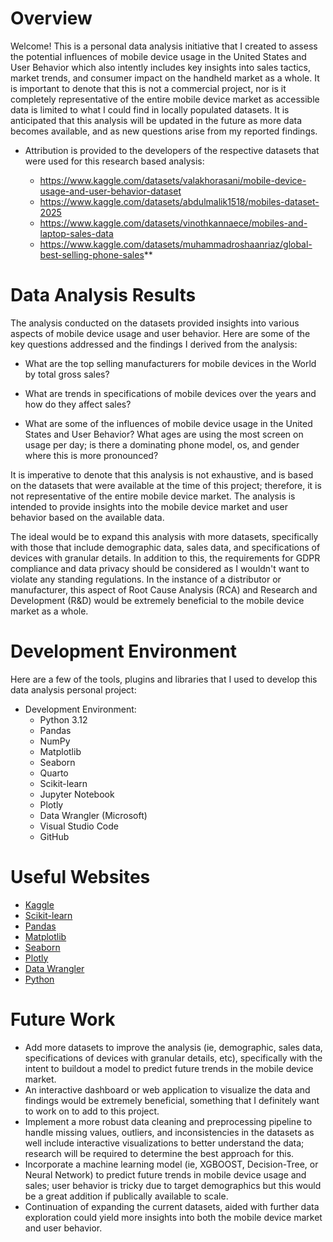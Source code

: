 # Overview

Welcome! This is a personal data analysis initiative that I created to assess the potential influences of mobile device usage in the United States and User Behavior which also intently includes key insights into sales tactics, market trends, and consumer impact on the handheld market as a whole. It is important to denote that this is not a commercial project, nor is it completely representative of the entire mobile device market as accessible data is limited to what I could find in locally populated datasets. It is anticipated that this analysis will be updated in the future as more data becomes available, and as new questions arise from my reported findings. 


* Attribution is provided to the developers of the respective datasets that were used for this research based analysis: 

    * https://www.kaggle.com/datasets/valakhorasani/mobile-device-usage-and-user-behavior-dataset 
    * https://www.kaggle.com/datasets/abdulmalik1518/mobiles-dataset-2025 
    * https://www.kaggle.com/datasets/vinothkannaece/mobiles-and-laptop-sales-data 
    * https://www.kaggle.com/datasets/muhammadroshaanriaz/global-best-selling-phone-sales**


# Data Analysis Results

The analysis conducted on the datasets provided insights into various aspects of mobile device usage and user behavior. Here are some of the key questions addressed and the findings I derived from the analysis:

- What are the top selling manufacturers for mobile devices in the World by total gross sales?

- What are trends in specifications of mobile devices over the years and how do they affect sales?

- What are some of the influences of mobile device usage in the United States and User Behavior? What ages are using the most screen on usage per day; is there a dominating phone model, os, and gender where this is more pronounced?

It is imperative to denote that this analysis is not exhaustive, and is based on the datasets that were available at the time of this project; therefore, it is not representative of the entire mobile device market. The analysis is intended to provide insights into the mobile device market and user behavior based on the available data.

The ideal would be to expand this analysis with more datasets, specifically with those that include demographic data, sales data, and specifications of devices with granular details. In addition to this, the requirements for GDPR compliance and data privacy should be considered as I wouldn't want to violate any standing regulations. In the instance of a distributor or manufacturer, this aspect of Root Cause Analysis (RCA) and Research and Development (R&D) would be extremely beneficial to the mobile device market as a whole.




# Development Environment

Here are a few of the tools, plugins and libraries that I used to develop this data analysis personal project:

  * Development Environment: 
    * Python 3.12
    * Pandas
    * NumPy
    * Matplotlib
    * Seaborn
    * Quarto
    * Scikit-learn
    * Jupyter Notebook
    * Plotly
    * Data Wrangler (Microsoft)
    * Visual Studio Code
    * GitHub

# Useful Websites

* [Kaggle](https://www.kaggle.com/)
* [Scikit-learn](https://scikit-learn.org/1.0/user_guide.html)
* [Pandas](https://pandas.pydata.org/docs/user_guide/index.html)
* [Matplotlib](https://matplotlib.org/stable/users/index.html)
* [Seaborn](https://seaborn.pydata.org/tutorial.html)
* [Plotly](https://plotly.com/python/)
* [Data Wrangler](https://www.microsoft.com/en-us/research/project/data-wrangler/)
* [Python](https://www.python.org/doc/)

# Future Work

* Add more datasets to improve the analysis (ie, demographic, sales data, specifications of devices with granular details, etc), specifically with the intent to buildout a model to predict future trends in the mobile device market.
* An interactive dashboard or web application to visualize the data and findings would be extremely beneficial, something that I definitely want to work on to add to this project.
* Implement a more robust data cleaning and preprocessing pipeline to handle missing values, outliers, and inconsistencies in the datasets as well include interactive visualizations to better understand the data; research will be required to determine the best approach for this.
* Incorporate a machine learning model (ie, XGBOOST, Decision-Tree, or Neural Network) to predict future trends in mobile device usage and sales; user behavior is tricky due to target demographics but this would be a great addition if publically available to scale. 
* Continuation of expanding the current datasets, aided with further data exploration could yield more insights into both the mobile device market and user behavior.
